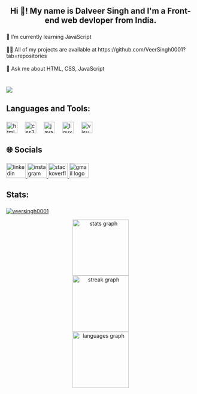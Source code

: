 <h2 align="center">Hi 👋! My name is Dalveer Singh and I'm a Front-end web devloper from India.</h2>

###

<p align="left">🌱 I’m currently learning JavaScript<br><br>👨‍💻 All of my projects are available at https://github.com/VeerSingh0001?tab=repositories<br><br>💬 Ask me about HTML, CSS, JavaScript<br><br></p>

###

<div align="left">
  <img src="https://visitor-badge.laobi.icu/badge?page_id=VeerSingh0001.VeerSingh0001&"  />
</div>

###

<h2 align="left">Languages and Tools:</h2>

###

<div align="left">
  <img src="https://cdn.jsdelivr.net/gh/devicons/devicon/icons/html5/html5-plain-wordmark.svg" height="30" alt="html5 logo"  />
  <img width="12" />
  <img src="https://cdn.jsdelivr.net/gh/devicons/devicon/icons/css3/css3-plain-wordmark.svg" height="30" alt="css3 logo"  />
  <img width="12" />
  <img src="https://cdn.jsdelivr.net/gh/devicons/devicon/icons/javascript/javascript-plain.svg" height="30" alt="javascript logo"  />
  <img width="12" />
  <img src="https://cdn.simpleicons.org/linux/FCC624" height="30" alt="linux logo"  />
  <img width="12" />
  <img src="https://cdn.jsdelivr.net/gh/devicons/devicon/icons/visualstudio/visualstudio-plain.svg" height="30" alt="visualstudio logo"  />
</div>

###

<h2 align="left">🌐 Socials</h2>

###

<div align="left">
  <a href="https://www.linkedin.com/in/dalveer-singh-40526a1aa/" target="_blank">
    <img src="https://raw.githubusercontent.com/maurodesouza/profile-readme-generator/master/src/assets/icons/social/linkedin/default.svg" width="52" height="40" alt="linkedin logo"  />
  </a>
  <a href="https://www.instagram.com/veer_singh1212/" target="_blank">
    <img src="https://raw.githubusercontent.com/maurodesouza/profile-readme-generator/master/src/assets/icons/social/instagram/default.svg" width="52" height="40" alt="instagram logo"  />
  </a>
  <a href="https://stackoverflow.com/users/21535576/veer-singh" target="_blank">
    <img src="https://raw.githubusercontent.com/maurodesouza/profile-readme-generator/master/src/assets/icons/social/stackoverflow/default.svg" width="52" height="40" alt="stackoverflow logo"  />
  </a>
  <a href="singhdalveer247@gmail.com" target="_blank">
    <img src="https://raw.githubusercontent.com/maurodesouza/profile-readme-generator/master/src/assets/icons/social/gmail/default.svg" width="52" height="40" alt="gmail logo"  />
  </a>
</div>


###
<h2 align="left">Stats:</h2>

###

<p align="left"> <a href="https://github.com/ryo-ma/github-profile-trophy"><img src="https://github-profile-trophy.vercel.app/?username=veersingh0001" alt="veersingh0001" /></a> </p>

<div align="center">
  <img src="https://github-readme-stats.vercel.app/api?username=VeerSingh0001&hide_title=false&hide_rank=false&show_icons=true&include_all_commits=true&count_private=true&disable_animations=false&theme=github_dark&locale=en&hide_border=false" height="150" alt="stats graph" /> <br>
  <img src="https://streak-stats.demolab.com?user=VeerSingh0001&locale=en&mode=daily&theme=github_dark&hide_border=false&border_radius=5&date_format=j M[ Y]" height="150" alt="streak graph" /> <br>
  <img src="https://github-readme-stats.vercel.app/api/top-langs?username=VeerSingh0001&locale=en&hide_title=false&layout=compact&card_width=320&langs_count=5&theme=github_dark&hide_border=false" height="150" alt="languages graph"  />
</div>

###


###

###
